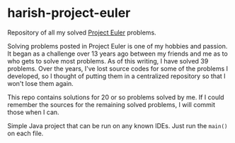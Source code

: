 # harish-project-euler
Repository of all my solved [Project Euler](https://projecteuler.net/) problems.  

Solving problems posted in Project Euler is one of my hobbies and passion.  It began as a challenge over 13 years ago between my friends and me as to who gets to solve most problems.  As of this writing, I have solved 39 problems.  Over the years, I've lost source codes for some of the problems I developed, so I thought of putting them in a centralized repository so that I won't lose them again.

This repo contains solutions for 20 or so problems solved by me.  If I could remember the sources for the remaining solved problems, I will commit those when I can.

Simple Java project that can be run on any known IDEs.  Just run the `main()` on each file.
